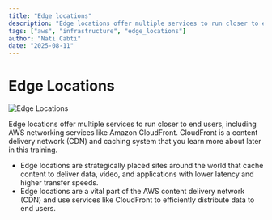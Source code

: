 ```yaml
---
title: "Edge locations"
description: "Edge locations offer multiple services to run closer to end users, including AWS networking services like Amazon CloudFront."
tags: ["aws", "infrastructure", "edge_locations"]
author: "Nati Cabti"
date: "2025-08-11"
---
```


# Edge Locations

<div class="aws__ImageCentered">
<img style={{ width: '96px', overflowX: 'auto' }} src="/img/aws/aws-logo-edge-locations.png" alt="Edge Locations" />
</div>

Edge locations offer multiple services to run closer to end users, including AWS networking services like Amazon CloudFront. CloudFront is a content delivery network (CDN) and caching system that you learn more about later in this training.

- Edge locations are strategically placed sites around the world that cache content to deliver data, video, and applications with lower latency and higher transfer speeds.
- Edge locations are a vital part of the AWS content delivery network (CDN) and use services like CloudFront to efficiently distribute data to end users.
